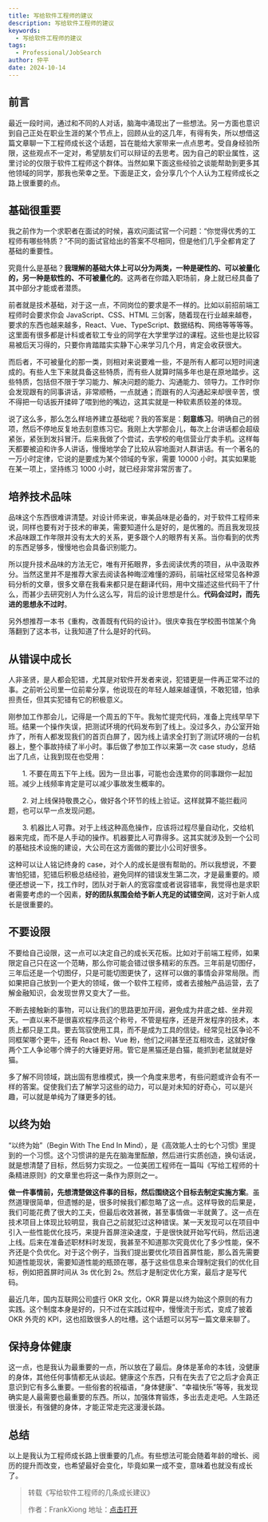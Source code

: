 ```yaml
---
title: 写给软件工程师的建议
description: 写给软件工程师的建议
keywords:
  - 写给软件工程师的建议
tags:
  - Professional/JobSearch
author: 仲平
date: 2024-10-14
---
```


## 前言

最近一段时间，通过和不同的人对话，脑海中涌现出了一些想法。另一方面也意识到自己正处在职业生涯的某个节点上，回顾从业的这几年，有得有失，所以想借这篇文章聊一下工程师成长这个话题，旨在能给大家带来一点点思考。受自身经验所限，这些观点不一定对，希望朋友们可以辩证的去思考。因为自己的职业属性，这里讨论的仅限于软件工程师这个群体。当然如果下面这些经验之谈能帮助到更多其他领域的同学，那我也荣幸之至。下面是正文，会分享几个个人认为工程师成长之路上很重要的点。

## 基础很重要

我之前作为一个求职者在面试的时候，喜欢问面试官一个问题：“你觉得优秀的工程师有哪些特质？”不同的面试官给出的答案不尽相同，但是他们几乎全都肯定了基础的重要性。

究竟什么是基础？**我理解的基础大体上可以分为两类，一种是硬性的、可以被量化的，另一种是软性的、不可被量化的**。这两者在你踏入职场前，身上就已经具备了其中部分才能或者潜质。

前者就是技术基础，对于这一点，不同岗位的要求是不一样的。比如以前招前端工程师时会要求你会 JavaScript、CSS、HTML 三剑客，随着现在行业越来越卷，要求的东西也越来越多，React、Vue、TypeScript、数据结构、网络等等等等。这里面有很多都是计科或者软工专业的同学在大学里学过的课程。这些也是比较容易被后天习得的，只要你肯踏踏实实静下心来学习几个月，肯定会收获很大。

而后者，不可被量化的那一类，则相对来说要难一些，不是所有人都可以短时间速成的。有些人生下来就具备这些特质，而有些人就算时隔多年也是在原地踏步。这些特质，包括但不限于学习能力、解决问题的能力、沟通能力、领导力。工作时你会发现跟有的同事讲话，非常顺畅，一点就通；而跟有的人沟通起来却很辛苦，恨不得把一句话扳开揉碎了喂到他的嘴边，这其实就是一种软素质较差的体现。

说了这么多，那么怎么样培养建立基础呢？我的答案是：**刻意练习**。明确自己的弱项，然后不停地反复地去刻意练习它。我刚上大学那会儿，每次上台讲话都会超级紧张，紧张到发抖冒汗。后来我做了个尝试，去学校的电信营业厅卖手机。这样每天都要被迫和许多人讲话，慢慢地学会了比较从容地面对人群讲话。有一个著名的一万小时定律，它说的是要成为某个领域的专家，需要 10000 小时。其实如果能在某一项上，坚持练习 1000 小时，就已经非常非常厉害了。

## 培养技术品味

品味这个东西很难讲清楚。对设计师来说，审美品味是必备的，对于软件工程师来说，同样也要有对于技术的审美，需要知道什么是好的，是优雅的。而且我发现技术品味跟工作年限并没有太大的关系，更多跟个人的眼界有关系。当你看到的优秀的东西足够多，慢慢地也会具备识别能力。

所以提升技术品味的方法无它，唯有开拓眼界，多去阅读优秀的项目，从中汲取养分。当然这里并不是推荐大家去阅读各种晦涩难懂的源码，前端社区经常见各种源码分析的文章，很多文章在我看来都只是在翻译代码，用中文描述这些代码干了什么，而甚少去研究别人为什么这么写，背后的设计思想是什么。**代码会过时，而先进的思想永不过时**。

另外想推荐一本书《重构，改善既有代码的设计》。很庆幸我在学校图书馆某个角落翻到了这本书，让我知道了什么是好的代码。

## 从错误中成长

人非圣贤，是人都会犯错，尤其是对软件开发者来说，犯错更是一件再正常不过的事。之前听公司里一位前辈分享，他说现在的年轻人越来越谨慎，不敢犯错，怕承担责任，但其实犯错有它的积极意义。

刚参加工作那会儿，记得是一个周五的下午。我匆忙提完代码，准备上完线早早下班。结果一个操作失误，把测试环境的代码发布到了线上。没过多久，办公室开始炸了，所有人都发现我们的首页白屏了，因为线上请求全打到了测试环境的一台机器上，整个事故持续了半小时。事后做了参加工作以来第一次 case study，总结出了几点，让我到现在也受用：

　　1. 不要在周五下午上线。因为一旦出事，可能也会连累你的同事跟你一起加班。减少上线频率肯定是可以减少事故发生概率的。

　　2. 对上线保持敬畏之心，做好各个环节的线上验证。这样就算不能拦截问题，也可以早一点发现问题。

　　3. 机器比人可靠。对于上线这种高危操作，应该将过程尽量自动化，交给机器来完成，而不是人手动的操作。机器要比人可靠得多。这其实就涉及到一个公司的基础技术设施的建设，大公司在这方面做的要比小公司好很多。

这种可以让人铭记终身的 case，对个人的成长是很有帮助的。所以我想说，不要害怕犯错，犯错后积极总结经验，避免同样的错误发生第二次，才是最重要的。顺便还想说一下，找工作时，团队对于新人的宽容度或者说容错率，我觉得也是求职者需要考虑的一个因素，**好的团队氛围会给予新人充足的试错空间**，这对于新人成长是很重要的。

## 不要设限

不要给自己设限，这一点可以决定自己的成长天花板。比如对于前端工程师，如果限定自己只在这一个范畴，那么你可能会错过很多精彩的东西。三年前是切图仔，三年后还是一个切图仔，只是可能切图更快了，这样可以做的事情会非常局限。而如果把自己放到一个更大的领域，做一个软件工程师，或者去接触产品运营，去了解金融知识，会发现世界又变大了一些。

不断去接触新的事物，可以让我们的思路更加开阔，避免成为井底之蛙、坐井观天。一直以来不是很喜欢程序员这个称号，不管是程序，还是开发程序的技术，本质上都只是工具。要去驾驭使用工具，而不是成为工具的信徒。经常见社区争论不同框架哪个更牛，还有 React 粉、Vue 粉，他们之间甚至还互相攻击，这就好像两个工人争论哪个牌子的大锤更好用。管它是黑猫还是白猫，能抓到老鼠就是好猫。

多了解不同领域，跳出固有思维模式，换一个角度来思考，有些问题或许会有不一样的答案。促使我们去了解学习这些的动力，可以是对未知的好奇心，可以是兴趣，可以就是单纯为了赚更多的钱。

## 以终为始

“以终为始”（Begin With The End In Mind），是《高效能人士的七个习惯》里提到的一个习惯。这个习惯讲的是先在脑海里酝酿，然后进行实质创造，换句话说，就是想清楚了目标，然后努力实现之。一位美团工程师在一篇叫《写给工程师的十条精进原则》的文章里也将这一条作为原则之一。

**做一件事情前，先想清楚做这件事的目标，然后围绕这个目标去制定实施方案**。虽然道理很简单，但遗憾的是，很多时候我们都忽略了这一点。这样导致的后果是，我们可能花费了很大的工夫，但最后收效甚微，甚至事情做一半就黄了。这一点在技术项目上体现比较明显，我自己之前就犯过这种错误。某一天发现可以在项目中引入一些性能优化技巧，来提升首屏渲染速度，于是很快就开始写代码，然后迅速上线。后来在准备述职材料时发现，我甚至不知道那次究竟优化了多少性能，保不齐还是个负优化。对于这个例子，当我们提出要优化项目首屏性能，那么首先需要知道性能现状，需要知道性能的瓶颈在哪，基于这些信息来合理制定我们的优化目标，例如把首屏时间从 3s 优化到 2s。然后才是制定优化方案，最后才是写代码。

最近几年，国内互联网公司盛行 OKR 文化，OKR 算是以终为始这个原则的有力实践。这个制度本身是好的，只不过在实践过程中，慢慢流于形式，变成了披着 OKR 外壳的 KPI，这也招致很多人的吐槽。这个话题可以另写一篇文章来聊了。

## 保持身体健康

这一点，也是我认为最重要的一点，所以放在了最后。身体是革命的本钱，没健康的身体，其他任何事情都无从谈起。健康这个东西，只有在失去了它之后才会真正意识到它有多么重要。一些俗套的祝福语，“身体健康”、“幸福快乐”等等，我发现确实是人最需要也最重要的东西。所以，加强体育锻炼，多出去走走吧。人生路还很漫长，有强健的身体，才能正常走完这漫漫长路。

## 总结

以上是我认为工程师成长路上很重要的几点。有些想法可能会随着年龄的增长、阅历的提升而改变，也希望最好会变化，毕竟如果一成不变，意味着也就没有成长了。

> 转载《写给软件工程师的几条成长建议》
>
> 作者：FrankXiong 地址：[点击打开](https://blog.skrskrskrskr.com/article/%E5%86%99%E7%BB%99%E8%BD%AF%E4%BB%B6%E5%B7%A5%E7%A8%8B%E5%B8%88%E7%9A%84%E5%87%A0%E6%9D%A1%E6%88%90%E9%95%BF%E5%BB%BA%E8%AE%AE/)
